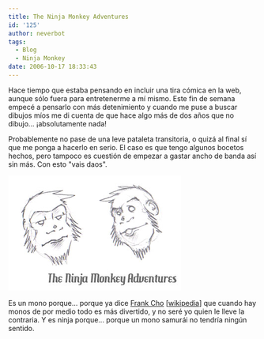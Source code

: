 ```yaml
---
title: The Ninja Monkey Adventures
id: '125'
author: neverbot
tags:
  - Blog
  - Ninja Monkey
date: 2006-10-17 18:33:43
---
```


Hace tiempo que estaba pensando en incluir una tira cómica en la web, aunque sólo fuera para entretenerme a mí mismo. Este fin de semana empecé a pensarlo con más detenimiento y cuando me puse a buscar dibujos míos me di cuenta de que hace algo más de dos años que no dibujo... ¡absolutamente nada!

Probablemente no pase de una leve pataleta transitoria, o quizá al final sí que me ponga a hacerlo en serio. El caso es que tengo algunos bocetos hechos, pero tampoco es cuestión de empezar a gastar ancho de banda así sin más. Con esto "vais daos".

![The Ninja Monkey Adventures](./the-ninja-monkey-adventures/Ninja-Monkey-01.jpg "The Ninja Monkey Adventures")

Es un mono porque... porque ya dice [Frank Cho](http://www.libertymeadows.com/) \[[wikipedia](http://en.wikipedia.org/wiki/Frank_Cho)\] que cuando hay monos de por medio todo es más divertido, y no seré yo quien le lleve la contraria. Y es ninja porque... porque un mono samurái no tendría ningún sentido.